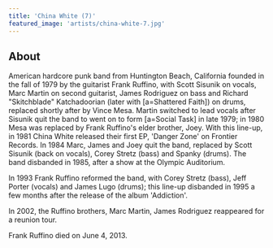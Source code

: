 ```yaml
---
title: 'China White (7)'
featured_image: 'artists/china-white-7.jpg'
---
```


## About

American hardcore punk band from Huntington Beach, California founded in the fall of 1979 by the guitarist Frank Ruffino, with Scott Sisunik on vocals, Marc Martin on second guitarist, James Rodriguez on bass and Richard "Skitchblade" Katchadoorian (later with [a=Shattered Faith]) on drums, replaced shortly after by Vince Mesa. Martin switched to lead vocals after Sisunik quit the band to went on to form [a=Social Task] in late 1979; in 1980 Mesa was replaced by Frank Ruffino's elder brother, Joey.
With this line-up, in 1981 China White released their first EP, 'Danger Zone' on Frontier Records. 
In 1984 Marc, James and Joey quit the band, replaced by Scott Sisunik (back on vocals), Corey Stretz (bass) and Spanky (drums). 
The band disbanded in 1985, after a show at the Olympic Auditorium.

In 1993 Frank Ruffino reformed the band, with Corey Stretz (bass), Jeff Porter (vocals) and James Lugo (drums); this line-up disbanded in 1995 a few months after the release of the album 'Addiction'.

In 2002, the Ruffino brothers, Marc Martin, James Rodriguez reappeared for a reunion tour.

Frank Ruffino died on June 4, 2013.
